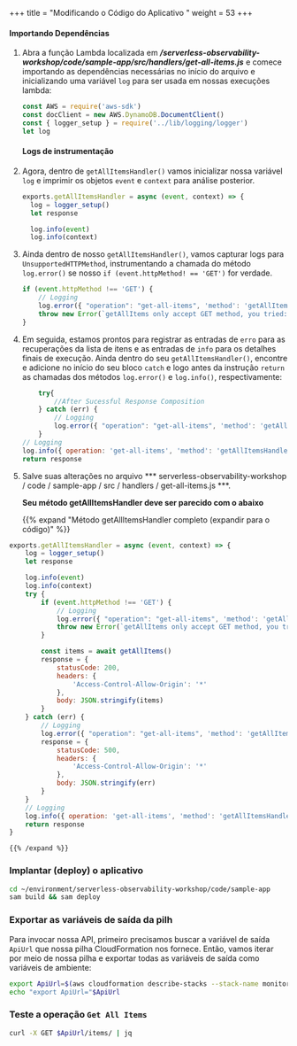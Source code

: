 +++
title = "Modificando o Código do Aplicativo "
weight = 53
+++

#### Importando Dependências

1. Abra a função Lambda localizada em ***/serverless-observability-workshop/code/sample-app/src/handlers/get-all-items.js*** e comece importando as dependências necessárias no início do arquivo e inicializando uma variável `log` para ser usada em nossas execuções lambda:

    ```javascript
    const AWS = require('aws-sdk')
    const docClient = new AWS.DynamoDB.DocumentClient()
    const { logger_setup } = require('../lib/logging/logger')
    let log
    ```

    #### Logs de instrumentação

1. Agora, dentro de `getAllItemsHandler()` vamos inicializar nossa variável `log` e imprimir os objetos `event` e `context` para análise posterior.

    ```javascript
    exports.getAllItemsHandler = async (event, context) => {
      log = logger_setup()
      let response

      log.info(event)
      log.info(context)
    ```
1. Ainda dentro de nosso `getAllItemsHandler()`, vamos capturar logs para `UnsupportedHTTPMethod`, instrumentando a chamada do método `log.error()` se nosso `if (event.httpMethod! == 'GET')` for verdade.

    ```javascript
    if (event.httpMethod !== 'GET') {
        // Logging
        log.error({ "operation": "get-all-items", 'method': 'getAllItemsHandler', "details": `getAllItems only accept GET method, you tried: ${event.httpMethod}` })
        throw new Error(`getAllItems only accept GET method, you tried: ${event.httpMethod}`)
    }
    ```

1. Em seguida, estamos prontos para registrar as entradas de `erro` para as recuperações da lista de itens e as entradas de `info` para os detalhes finais de execução. Ainda dentro do seu `getAllItemsHandler()`, encontre e adicione no início do seu bloco `catch` e logo antes da instrução `return` as chamadas dos métodos `log.error()` e `log.info()`, respectivamente:

    ```javascript
        try{
            //After Sucessful Response Composition
        } catch (err) {
            // Logging
            log.error({ "operation": "get-all-items", 'method': 'getAllItemsHandler', "details": err })
        }
    // Logging
    log.info({ operation: 'get-all-items', 'method': 'getAllItemsHandler', eventPath: event.path, statusCode: response.statusCode, body: JSON.parse(response.body) })
    return response
    ```

1. Salve suas alterações no arquivo *** serverless-observability-workshop / code / sample-app / src / handlers / get-all-items.js ***.

    **Seu método getAllItemsHandler deve ser parecido com o abaixo**

    {{% expand "Método getAllItemsHandler completo (expandir para o código)" %}}
  ```javascript
  exports.getAllItemsHandler = async (event, context) => {
      log = logger_setup()
      let response

      log.info(event)
      log.info(context)
      try {
          if (event.httpMethod !== 'GET') {
              // Logging
              log.error({ "operation": "get-all-items", 'method': 'getAllItemsHandler', "details": `getAllItems only accept GET method, you tried: ${event.httpMethod}` })
              throw new Error(`getAllItems only accept GET method, you tried: ${event.httpMethod}`)
          }

          const items = await getAllItems()
          response = {
              statusCode: 200,
              headers: {
                  'Access-Control-Allow-Origin': '*'
              },
              body: JSON.stringify(items)
          }
      } catch (err) {
          // Logging
          log.error({ "operation": "get-all-items", 'method': 'getAllItemsHandler', "details": err })
          response = {
              statusCode: 500,
              headers: {
                  'Access-Control-Allow-Origin': '*'
              },
              body: JSON.stringify(err)
          }
      }
      // Logging
      log.info({ operation: 'get-all-items', 'method': 'getAllItemsHandler', eventPath: event.path, statusCode: response.statusCode, body: JSON.parse(response.body) })
      return response
  }
  ```
    {{% /expand %}}

### Implantar (deploy) o aplicativo

```sh
cd ~/environment/serverless-observability-workshop/code/sample-app
sam build && sam deploy
```

### Exportar as variáveis de saída da pilh

Para invocar nossa API, primeiro precisamos buscar a variável de saída `ApiUrl` que nossa pilha CloudFormation nos fornece. Então, vamos iterar por meio de nossa pilha e exportar todas as variáveis de saída como variáveis de ambiente:

```sh
export ApiUrl=$(aws cloudformation describe-stacks --stack-name monitoring-app --output json | jq '.Stacks[].Outputs[] | select(.OutputKey=="ApiUrl") | .OutputValue' | sed -e 's/^"//'  -e 's/"$//')
echo "export ApiUrl="$ApiUrl
```

### Teste a operação `Get All Items`

```sh
curl -X GET $ApiUrl/items/ | jq
```
